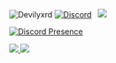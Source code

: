 <img src="https://komarev.com/ghpvc/?username=Devilyxrd&label=Profile%20Viewers&color=000000" alt="Devilyxrd" /> <a href="https://discord.com/users/791719890553274389"><img alt="Discord" src="https://img.shields.io/badge/@devilyxrd-2f3236?style=flat&logo=discord&logoColor=blue" /></a> &nbsp;
<a href="https://instagram.com/devilyxrdddddd"><img src="https://img.shields.io/badge/@devilyxrdddddd-E4405F?style=flat&logo=Instagram&logoColor=white"/></a> &nbsp;


[![Discord Presence](https://lanyard.cnrad.dev/api/791719890553274389)](https://discord.com/users/791719890553274389)



<a href="https://github.com/Devilyxrd">
 
 <img src="https://github-readme-stats.vercel.app/api?username=Devilyxrd&count_private=true&hide_border=true&show_icons=true&include_all_commits=true&bg_color=0d1117&title_color=df761c&text_color=FFFFFF&icon_color=df761c">
<img src="https://github-readme-stats.vercel.app/api/top-langs/?username=Devilyxrd&layout=compact&theme=nord&hide_border=true&bg_color=0d1117&border_radius=6&title_color=df761c">
 
</a>
